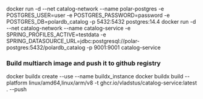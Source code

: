 docker run -d --net catalog-network --name polar-postgres -e POSTGRES_USER=user -e POSTGRES_PASSWORD=password -e
POSTGRES_DB=polardb_catalog -p 5432:5432 postgres:14.4
docker run -d --net catalog-network --name catalog-service -e SPRING_PROFILES_ACTIVE=testdata -e
SPRING_DATASOURCE_URL=jdbc:postgresql://polar-postgres:5432/polardb_catalog -p 9001:9001 catalog-service

### Build multiarch image and push it to github registry

docker buildx create --use --name buildx_instance
docker buildx build --platform linux/amd64,linux/arm/v8 -t ghcr.io/vladstus/catalog-service:latest . --push